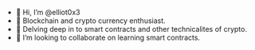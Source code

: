 - 👋 Hi, I’m @elliot0x3
- 👀 Blockchain and crypto currency enthusiast.
- 🌱 Delving deep in to smart contracts and other technicalites of crypto.
- 💞️ I’m looking to collaborate on learning smart contracts.

<!---
elliot0x3/elliot0x3 is a ✨ special ✨ repository because its `README.md` (this file) appears on your GitHub profile.
You can click the Preview link to take a look at your changes.
--->
